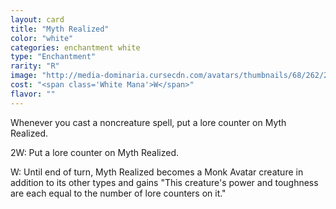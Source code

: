 ```yaml
---
layout: card
title: "Myth Realized"
color: "white"
categories: enchantment white
type: "Enchantment"
rarity: "R"
image: "http://media-dominaria.cursecdn.com/avatars/thumbnails/68/262/200/283/635617503822164240.png"
cost: "<span class='White Mana'>W</span>"
flavor: ""
---
```


Whenever you cast a noncreature spell, put a lore counter on Myth Realized.

<span class="Colorless Mana">2</span><span class="White Mana">W</span>: Put a lore counter on Myth Realized.

<span class="White Mana">W</span>: Until end of turn, Myth Realized becomes a Monk Avatar creature in addition to its other types and gains "This creature's power and toughness are each equal to the number of lore counters on it."
